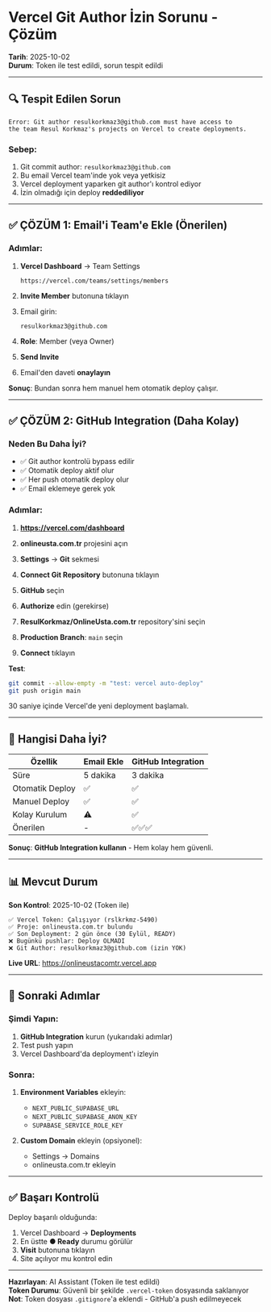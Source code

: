 # Vercel Git Author İzin Sorunu - Çözüm

**Tarih**: 2025-10-02  
**Durum**: Token ile test edildi, sorun tespit edildi

---

## 🔍 Tespit Edilen Sorun

```
Error: Git author resulkorkmaz3@github.com must have access to 
the team Resul Korkmaz's projects on Vercel to create deployments.
```

### Sebep:

1. Git commit author: `resulkorkmaz3@github.com`
2. Bu email Vercel team'inde yok veya yetkisiz
3. Vercel deployment yaparken git author'ı kontrol ediyor
4. İzin olmadığı için deploy **reddediliyor**

---

## ✅ ÇÖZÜM 1: Email'i Team'e Ekle (Önerilen)

### Adımlar:

1. **Vercel Dashboard** → Team Settings
   ```
   https://vercel.com/teams/settings/members
   ```

2. **Invite Member** butonuna tıklayın

3. Email girin:
   ```
   resulkorkmaz3@github.com
   ```

4. **Role**: Member (veya Owner)

5. **Send Invite**

6. Email'den daveti **onaylayın**

**Sonuç**: Bundan sonra hem manuel hem otomatik deploy çalışır.

---

## ✅ ÇÖZÜM 2: GitHub Integration (Daha Kolay)

### Neden Bu Daha İyi?

- ✅ Git author kontrolü bypass edilir
- ✅ Otomatik deploy aktif olur
- ✅ Her push otomatik deploy olur
- ✅ Email eklemeye gerek yok

### Adımlar:

1. **https://vercel.com/dashboard**

2. **onlineusta.com.tr** projesini açın

3. **Settings** → **Git** sekmesi

4. **Connect Git Repository** butonuna tıklayın

5. **GitHub** seçin

6. **Authorize** edin (gerekirse)

7. **ResulKorkmaz/OnlineUsta.com.tr** repository'sini seçin

8. **Production Branch**: `main` seçin

9. **Connect** tıklayın

**Test**: 
```bash
git commit --allow-empty -m "test: vercel auto-deploy"
git push origin main
```

30 saniye içinde Vercel'de yeni deployment başlamalı.

---

## 🎯 Hangisi Daha İyi?

| Özellik | Email Ekle | GitHub Integration |
|---------|------------|-------------------|
| Süre | 5 dakika | 3 dakika |
| Otomatik Deploy | ✅ | ✅ |
| Manuel Deploy | ✅ | ✅ |
| Kolay Kurulum | ⚠️ | ✅ |
| Önerilen | - | ✅✅✅ |

**Sonuç**: **GitHub Integration kullanın** - Hem kolay hem güvenli.

---

## 📊 Mevcut Durum

**Son Kontrol**: 2025-10-02 (Token ile)

```
✅ Vercel Token: Çalışıyor (rslkrkmz-5490)
✅ Proje: onlineusta.com.tr bulundu
✅ Son Deployment: 2 gün önce (30 Eylül, READY)
❌ Bugünkü pushlar: Deploy OLMADI
❌ Git Author: resulkorkmaz3@github.com (izin YOK)
```

**Live URL**: https://onlineustacomtr.vercel.app

---

## 🚀 Sonraki Adımlar

### Şimdi Yapın:

1. **GitHub Integration** kurun (yukarıdaki adımlar)
2. Test push yapın
3. Vercel Dashboard'da deployment'ı izleyin

### Sonra:

1. **Environment Variables** ekleyin:
   - `NEXT_PUBLIC_SUPABASE_URL`
   - `NEXT_PUBLIC_SUPABASE_ANON_KEY`
   - `SUPABASE_SERVICE_ROLE_KEY`

2. **Custom Domain** ekleyin (opsiyonel):
   - Settings → Domains
   - onlineusta.com.tr ekleyin

---

## ✅ Başarı Kontrolü

Deploy başarılı olduğunda:

1. Vercel Dashboard → **Deployments**
2. En üstte **● Ready** durumu görülür
3. **Visit** butonuna tıklayın
4. Site açılıyor mu kontrol edin

---

**Hazırlayan**: AI Assistant (Token ile test edildi)  
**Token Durumu**: Güvenli bir şekilde `.vercel-token` dosyasında saklanıyor  
**Not**: Token dosyası `.gitignore`'a eklendi - GitHub'a push edilmeyecek

